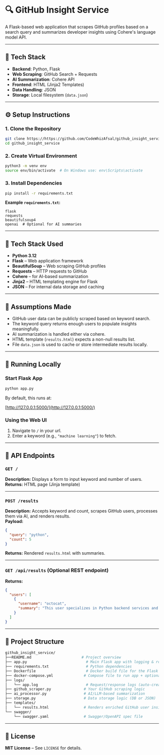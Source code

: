 # 🔍 GitHub Insight Service

A Flask-based web application that scrapes GitHub profiles based on a search query and summarizes developer insights using Cohere's language model API.

---

## 🔧 Tech Stack

- **Backend**: Python, Flask  
- **Web Scraping**: GitHub Search + Requests  
- **AI Summarization**: Cohere API  
- **Frontend**: HTML (Jinja2 Templates)  
- **Data Handling**: JSON  
- **Storage**: Local filesystem (`data.json`)  

---

## ⚙️ Setup Instructions

### 1. Clone the Repository

```bash
git clone https://https://github.com/CodeWhizAfsal/github_insight_service
cd github_insight_service
```
### 2. Create Virtual Environment
```bash
python3 -m venv env
source env/bin/activate  # On Windows use: env\Scripts\activate
```

### 3. Install Dependencies
```bash
pip install -r requirements.txt
```

**Example `requirements.txt`:**
```text
flask
requests
beautifulsoup4
openai  # Optional for AI summaries
```

---

## 🧰 Tech Stack Used

- **Python 3.12**
- **Flask** – Web application framework  
- **BeautifulSoup** – Web scraping GitHub profiles  
- **Requests** – HTTP requests to GitHub  
- **Cohere** –  for AI-based summarization  
- **Jinja2** – HTML templating engine for Flask  
- **JSON** – For internal data storage and caching  

---

## 🤔 Assumptions Made

- GitHub user data can be publicly scraped based on keyword search.
- The keyword query returns enough users to populate insights meaningfully.
- AI summarization is handled either via cohere.
- HTML template (`results.html`) expects a non-null results list.
- File `data.json` is used to cache or store intermediate results locally.

---

## 🚀 Running Locally

### Start Flask App
```bash
python app.py
```

By default, this runs at:

[http://127.0.0.1:5000/](http://127.0.0.1:5000/)

### Using the Web UI

1. Navigate to `/` in your url.
2. Enter a keyword (e.g., `"machine learning"`) to fetch.

---

## 📡 API Endpoints

### `GET /`
**Description:** Displays a form to input keyword and number of users.  
**Returns:** HTML page (Jinja template)

---

### `POST /results`

**Description:** Accepts keyword and count, scrapes GitHub users, processes them via AI, and renders results.  
**Payload:**
```json
{
  "query": "python",
  "count": 5
}
```
**Returns:** Rendered `results.html` with summaries.

---

### `GET /api/results` (Optional REST endpoint)

**Returns:**
```json
{
  "users": [
    {
      "username": "octocat",
      "summary": "This user specializes in Python backend services and open-source contributions."
    }
  ]
}
```

---

## 📂 Project Structure

```bash
github_insight_service/
├──README.md                       # Project overview
├── app.py                           # Main Flask app with logging & routes
├── requirements.txt                 # Python dependencies
├── Dockerfile                       # Docker build file for the Flask app
├── docker-compose.yml              # Compose file to run app + optional DB
├── logs/
│   └── app.log                      # Request/response logs (auto-created)
├── github_scraper.py               # Your GitHub scraping logic
├── ai_processor.py                 # AI/LLM-based summarization
├── storage.py                      # Data storage logic (DB or JSON)
├── templates/
│   └── results.html                # Renders enriched GitHub user insights
└── swagger/
    └── swagger.yaml                # Swagger/OpenAPI spec file

```

---

## 🪪 License

**MIT License** – See `LICENSE` for details.
